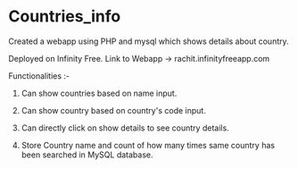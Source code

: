 # Countries_info
Created a webapp using PHP and mysql which shows details about country.

Deployed on Infinity Free. Link to Webapp -> rachit.infinityfreeapp.com

Functionalities :- 

1. Can show countries based on name input.

2. Can show country based on country's code input.

3. Can directly click on show details to see country details.

4. Store Country name and count of how many times same country has been searched in MySQL database.
